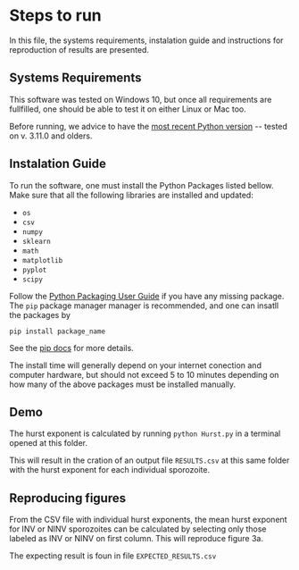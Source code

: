 # Steps to run

In this file, the systems requirements, instalation guide and instructions for reproduction of results are presented.

## Systems Requirements

This software was tested on Windows 10, but once all requirements are fullfilled, one should be able to test it on either Linux or Mac too.

Before running, we advice to have the [most recent Python version](https://www.python.org/downloads/release/python-3110/) -- tested on v. 3.11.0 and olders.

## Instalation Guide

To run the software, one must install the Python Packages listed bellow. Make sure that all the following libraries are installed and updated:
 
- `os`
- `csv`
- `numpy`
- `sklearn`
- `math`
- `matplotlib`
- `pyplot`
- `scipy`

Follow the [Python Packaging User Guide](https://packaging.python.org/en/latest/tutorials/installing-packages/) if you have any missing package. The `pip` package manager manager is recommended, and one can insatll the packages by

`pip install package_name`

See the [pip docs](https://pip.pypa.io/en/latest/) for more details.

The install time will generally depend on your internet conection and computer hardware, but should not exceed 5 to 10 minutes depending on how many of the above packages must be installed manually.

## Demo

The hurst exponent is calculated by running  `python Hurst.py` in a terminal opened at this folder.

This will result in the cration of an output file `RESULTS.csv` at this same folder with the hurst exponent for each individual sporozoite.

## Reproducing figures

From the CSV file with individual hurst exponents, the mean hurst exponent for INV or NINV sporozoites can be calculated by selecting only those labeled as INV or NINV on first column.
This will reproduce figure 3a.

The expecting result is foun in file `EXPECTED_RESULTS.csv`
